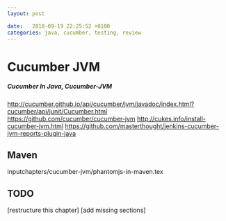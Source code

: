 ```yaml
---
layout: post

date:   2018-09-19 22:25:52 +0100
categories: java, cucumber, testing, review
---
```

Cucumber JVM
============

##### Cucumber In Java, Cucumber-JVM

<http://cucumber.github.io/api/cucumber/jvm/javadoc/index.html?cucumber/api/junit/Cucumber.html>
<https://github.com/cucumber/cucumber-jvm>
<http://cukes.info/install-cucumber-jvm.html>
<https://github.com/masterthought/jenkins-cucumber-jvm-reports-plugin-java>

Maven
-----

inputchapters/cucumber-jvm/phantomjs-in-maven.tex

TODO
----

\[restructure this chapter\] \[add missing sections\]
